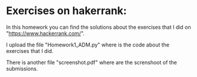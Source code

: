 # Exercises on hakerrank:
In this homework you can find the solutions about the exercises that I did on "https://www.hackerrank.com/".

I upload the file "Homework1_ADM.py" where is the code about the exercises that I did.

There is another file "screenshot.pdf" where are the screnshoot of the submissions.
